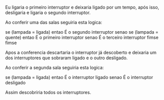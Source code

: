 Eu ligaria o primeiro interruptor e deixaria ligado por um tempo, após isso, desligaria e ligaria o segundo interruptor.

Ao conferir uma das salas seguiria esta logica:

se (lampada = ligada) entao
    É o segundo interruptor
senao
    se (lampada = quente) entao
        É o primeiro interruptor
    senao
        É o terceiro interruptor
    fimse
fimse

Apos a conferencia descartaria o interruptor já descoberto e deixaria um dos interruptores que sobraram ligado e o outro desligado.

Ao conferir a segunda sala seguiria esta logica:

se (lampada = ligada) entao
    É o interruptor ligado
senao
    É o interruptor desligado

Assim descobriria todos os interruptores.

